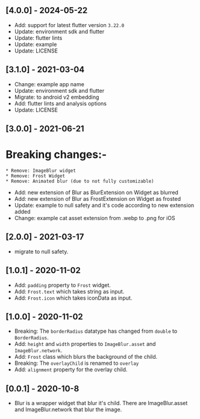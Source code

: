 ## [4.0.0] - 2024-05-22
* Add: support for latest flutter version `3.22.0`
* Update: environment sdk and flutter
* Update: flutter lints
* Update: example
* Update: LICENSE

## [3.1.0] - 2021-03-04
* Change: example app name
* Update: environment sdk and flutter
* Migrate: to android v2 embedding
* Add: flutter lints and analysis options
* Update: LICENSE

## [3.0.0] - 2021-06-21

# Breaking changes:-
    * Remove: ImageBlur widget
    * Remove: Frost Widget
    * Remove: Animated blur (due to not fully customizable)

* Add: new extension of Blur as BlurExtension on Widget as blurred
* Add: new extension of Blur as FrostExtension on Widget as frosted
* Update: example to null safety and it's code according to new extension added
* Change: example cat asset extension from .webp to .png for iOS

## [2.0.0] - 2021-03-17

* migrate to null safety.

## [1.0.1] - 2020-11-02

* Add: `padding` property to `Frost` widget.
* Add: `Frost.text` which takes string as input.
* Add: `Frost.icon` which takes iconData as input.

## [1.0.0] - 2020-11-02

* Breaking: The `borderRadius` datatype has changed from `double` to `BorderRadius`.
* Add: `height` and `width` properties to `ImageBlur.asset` and `ImageBlur.network`.
* Add: `Frost` class which blurs the background of the child.
* Breaking: The `overlayChild` is renamed to `overlay`
* Add: `alignment` property for the overlay child.

## [0.0.1] - 2020-10-8

* Blur is a wrapper widget that blur it's child. There are ImageBlur.asset and ImageBlur.network that blur the image.